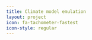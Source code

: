 ```yaml
---
title: Climate model emulation
layout: project
icon: fa-tachometer-fastest
icon-style: regular
---
```


